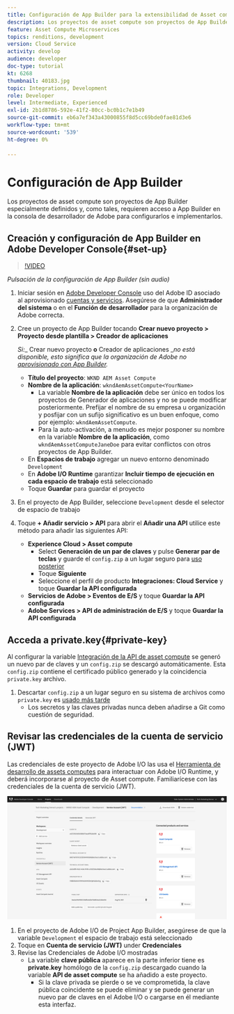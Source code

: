 ```yaml
---
title: Configuración de App Builder para la extensibilidad de Asset compute
description: Los proyectos de asset compute son proyectos de App Builder especialmente definidos y, como tales, requieren acceso a App Builder en la consola de desarrollador de Adobe para configurarlos e implementarlos.
feature: Asset Compute Microservices
topics: renditions, development
version: Cloud Service
activity: develop
audience: developer
doc-type: tutorial
kt: 6268
thumbnail: 40183.jpg
topic: Integrations, Development
role: Developer
level: Intermediate, Experienced
exl-id: 2b1d8786-592e-41f2-80cc-bc0b1c7e1b49
source-git-commit: eb6a7ef343a43000855f8d5cc69bde0fae81d3e6
workflow-type: tm+mt
source-wordcount: '539'
ht-degree: 0%

---
```


# Configuración de App Builder

Los proyectos de asset compute son proyectos de App Builder especialmente definidos y, como tales, requieren acceso a App Builder en la consola de desarrollador de Adobe para configurarlos e implementarlos.

## Creación y configuración de App Builder en Adobe Developer Console{#set-up}

>[!VIDEO](https://video.tv.adobe.com/v/40183/?quality=12&learn=on)

_Pulsación de la configuración de App Builder (sin audio)_

1. Iniciar sesión en [Adobe Developer Console](https://console.adobe.io) uso del Adobe ID asociado al aprovisionado [cuentas y servicios](./accounts-and-services.md). Asegúrese de que __Administrador del sistema__ o en el __Función de desarrollador__ para la organización de Adobe correcta.
1. Cree un proyecto de App Builder tocando __Crear nuevo proyecto > Proyecto desde plantilla > Creador de aplicaciones__

   _Si:__ Crear nuevo proyecto __o__ Creador de aplicaciones __no está disponible, esto significa que la organización de Adobe no [aprovisionado con App Builder](#request-adobe-project-app-builder)._

   + __Título del proyecto__: `WKND AEM Asset Compute`
   + __Nombre de la aplicación__: `wkndAemAssetCompute<YourName>`
      + La variable __Nombre de la aplicación__ debe ser único en todos los proyectos de Generador de aplicaciones y no se puede modificar posteriormente. Prefijar el nombre de su empresa u organización y posfijar con un sufijo significativo es un buen enfoque, como por ejemplo: `wkndAemAssetCompute`.
      + Para la auto-activación, a menudo es mejor posponer su nombre en la variable __Nombre de la aplicación__, como `wkndAemAssetComputeJaneDoe` para evitar conflictos con otros proyectos de App Builder.
   + En __Espacios de trabajo__ agregar un nuevo entorno denominado `Development`
   + En __Adobe I/O Runtime__ garantizar __Incluir tiempo de ejecución en cada espacio de trabajo__ está seleccionado
   + Toque __Guardar__ para guardar el proyecto
1. En el proyecto de App Builder, seleccione `Development` desde el selector de espacio de trabajo
1. Toque __+ Añadir servicio > API__ para abrir el __Añadir una API__ utilice este método para añadir las siguientes API:

   + __Experience Cloud > Asset compute__
      + Select __Generación de un par de claves__ y pulse __Generar par de teclas__ y guarde el `config.zip` a un lugar seguro para [uso posterior](#private-key)
      + Toque __Siguiente__
      + Seleccione el perfil de producto __Integraciones: Cloud Service__ y toque __Guardar la API configurada__
   + __Servicios de Adobe > Eventos de E/S__ y toque __Guardar la API configurada__
   + __Adobe Services > API de administración de E/S__ y toque __Guardar la API configurada__

## Acceda a private.key{#private-key}

Al configurar la variable [Integración de la API de asset compute](#set-up) se generó un nuevo par de claves y un `config.zip` se descargó automáticamente. Esta `config.zip` contiene el certificado público generado y la coincidencia `private.key` archivo.

1. Descartar `config.zip` a un lugar seguro en su sistema de archivos como `private.key` es [usado más tarde](../develop/environment-variables.md)
   + Los secretos y las claves privadas nunca deben añadirse a Git como cuestión de seguridad.

## Revisar las credenciales de la cuenta de servicio (JWT)

Las credenciales de este proyecto de Adobe I/O las usa el [Herramienta de desarrollo de assets computes](../develop/development-tool.md) para interactuar con Adobe I/O Runtime, y deberá incorporarse al proyecto de Asset compute. Familiarícese con las credenciales de la cuenta de servicio (JWT).

![Credenciales de cuenta de Adobe Developer Service](./assets/app-builder/service-account.png)

1. En el proyecto de Adobe I/O de Project App Builder, asegúrese de que la variable `Development` el espacio de trabajo está seleccionado
1. Toque en __Cuenta de servicio (JWT)__ under __Credenciales__
1. Revise las Credenciales de Adobe I/O mostradas
   + La variable __clave pública__ aparece en la parte inferior tiene es __private.key__ homólogo de la `config.zip` descargado cuando la variable __API de asset compute__ se ha añadido a este proyecto.
      + Si la clave privada se pierde o se ve comprometida, la clave pública coincidente se puede eliminar y se puede generar un nuevo par de claves en el Adobe I/O o cargarse en él mediante esta interfaz.

